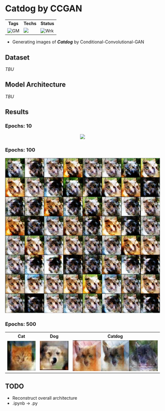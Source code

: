  Catdog by CCGAN
 ==
 
<table align=center>
    <tr><th>Tags</th><th>Techs</th><th>Status</th></tr>
    <tr>
        <td>
            <img src="https://img.shields.io/badge/GenerativeModels-black?style=flat&logo=pixiv" alt="GM">
        </td>
        <td><img src="https://img.shields.io/badge/Pytorch-black?style=flat&logo=pytorch&logoColor=DE3412" /></td>
        <td><img src="https://img.shields.io/badge/Working-black?style=flat&logo=esbuild&logoColor=blue" alt="Wrk"></td>
    </tr>
</table>

* Generating images of ***Catdog*** by Conditional-Convolutional-GAN

Dataset
--
*TBU*

Model Architecture
--
*TBU*

Results
--
### Epochs: 10
<p align=center>
<img src="images/epoch_10.gif" width="600"/>
</p>

### Epochs: 100
<p align=center>
<img src="images/epoch_100.png" width="600"/>
</p>

### Epochs: 500
<table align="center">
<tr>
    <th>Cat</th>
    <th>Dog</th>
    <th>Catdog</th>
</tr>
<tr>
    <td><img src="images/epoch_500_cat.png" width="100"/></td>
    <td><img src="images/epoch_500_dog.png" width="100"/></td>
    <td><img src="images/epoch_500_catdog.png" height="100"/></td>
</tr>
</table>

TODO
--
* Reconstruct overall architecture
* .ipynb -> .py
